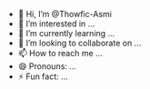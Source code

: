 - 👋 Hi, I’m @Thowfic-Asmi
- 👀 I’m interested in ...
- 🌱 I’m currently learning ...
- 💞️ I’m looking to collaborate on ...
- 📫 How to reach me ...
- 😄 Pronouns: ...
- ⚡ Fun fact: ...

<!---
Thowfic-Asmi/Thowfic-Asmi is a ✨ special ✨ repository because its `README.md` (this file) appears on your GitHub profile.
You can click the Preview link to take a look at your changes.
--->
